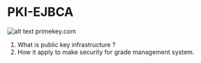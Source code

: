 # PKI-EJBCA
![alt text](https://wwwprimekeycom.cdn.triggerfish.cloud/uploads/2016/10/ejbca-logo.jpg "Logo of PrimeKey EJBCA")
primekey.com


1. What is public key infrastructure ? 
2. How it apply to make security for grade management system.

